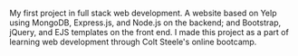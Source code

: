 My first project in full stack web development. A website based on Yelp using MongoDB, Express.js, and Node.js on the backend; and Bootstrap, jQuery, and EJS templates on the front end. I made this project as a part of learning web development through Colt Steele's online bootcamp.
